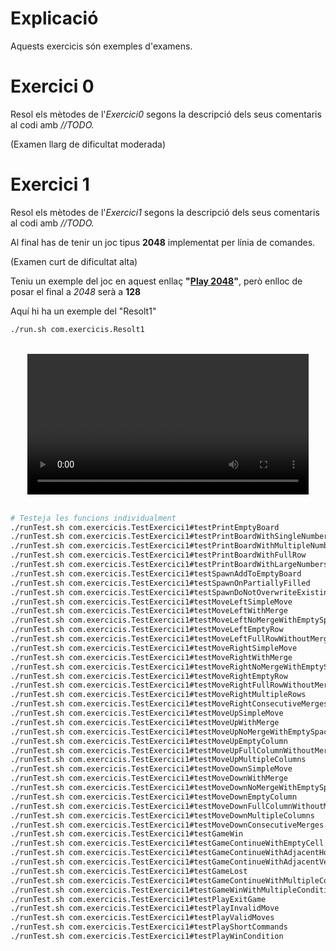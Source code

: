 
# Explicació

Aquests exercicis són exemples d'examens.

# Exercici 0

Resol els mètodes de l'*Exercici0* segons la descripció dels seus comentaris al codi amb *//TODO.*

(Examen llarg de dificultat moderada)

# Exercici 1

Resol els mètodes de l'*Exercici1* segons la descripció dels seus comentaris al codi amb *//TODO.* 

Al final has de tenir un joc tipus **2048** implementat per línia de comandes.

(Examen curt de dificultat alta)

Teniu un exemple del joc en aquest enllaç **"[Play 2048](https://play2048.co)"**, però enlloc de posar el final a *2048* serà a **128**

Aquí hi ha un exemple del "Resolt1"

```bash
./run.sh com.exercicis.Resolt1
```

<br/>
<center>
<video width="100%" style="max-width:450px;" controls allowfullscreen>
  <source src="./Exercici1.mov" type="video/mp4">
</video>
</center>
<br/>

```bash
# Testeja les funcions individualment
./runTest.sh com.exercicis.TestExercici1#testPrintEmptyBoard
./runTest.sh com.exercicis.TestExercici1#testPrintBoardWithSingleNumber
./runTest.sh com.exercicis.TestExercici1#testPrintBoardWithMultipleNumbers
./runTest.sh com.exercicis.TestExercici1#testPrintBoardWithFullRow
./runTest.sh com.exercicis.TestExercici1#testPrintBoardWithLargeNumbers
./runTest.sh com.exercicis.TestExercici1#testSpawnAddToEmptyBoard
./runTest.sh com.exercicis.TestExercici1#testSpawnOnPartiallyFilled
./runTest.sh com.exercicis.TestExercici1#testSpawnDoNotOverwriteExisting
./runTest.sh com.exercicis.TestExercici1#testMoveLeftSimpleMove
./runTest.sh com.exercicis.TestExercici1#testMoveLeftWithMerge
./runTest.sh com.exercicis.TestExercici1#testMoveLeftNoMergeWithEmptySpaces
./runTest.sh com.exercicis.TestExercici1#testMoveLeftEmptyRow
./runTest.sh com.exercicis.TestExercici1#testMoveLeftFullRowWithoutMerge
./runTest.sh com.exercicis.TestExercici1#testMoveRightSimpleMove
./runTest.sh com.exercicis.TestExercici1#testMoveRightWithMerge
./runTest.sh com.exercicis.TestExercici1#testMoveRightNoMergeWithEmptySpaces
./runTest.sh com.exercicis.TestExercici1#testMoveRightEmptyRow
./runTest.sh com.exercicis.TestExercici1#testMoveRightFullRowWithoutMerge
./runTest.sh com.exercicis.TestExercici1#testMoveRightMultipleRows
./runTest.sh com.exercicis.TestExercici1#testMoveRightConsecutiveMerges
./runTest.sh com.exercicis.TestExercici1#testMoveUpSimpleMove
./runTest.sh com.exercicis.TestExercici1#testMoveUpWithMerge
./runTest.sh com.exercicis.TestExercici1#testMoveUpNoMergeWithEmptySpaces
./runTest.sh com.exercicis.TestExercici1#testMoveUpEmptyColumn
./runTest.sh com.exercicis.TestExercici1#testMoveUpFullColumnWithoutMerge
./runTest.sh com.exercicis.TestExercici1#testMoveUpMultipleColumns
./runTest.sh com.exercicis.TestExercici1#testMoveDownSimpleMove
./runTest.sh com.exercicis.TestExercici1#testMoveDownWithMerge
./runTest.sh com.exercicis.TestExercici1#testMoveDownNoMergeWithEmptySpaces
./runTest.sh com.exercicis.TestExercici1#testMoveDownEmptyColumn
./runTest.sh com.exercicis.TestExercici1#testMoveDownFullColumnWithoutMerge
./runTest.sh com.exercicis.TestExercici1#testMoveDownMultipleColumns
./runTest.sh com.exercicis.TestExercici1#testMoveDownConsecutiveMerges
./runTest.sh com.exercicis.TestExercici1#testGameWin
./runTest.sh com.exercicis.TestExercici1#testGameContinueWithEmptyCell
./runTest.sh com.exercicis.TestExercici1#testGameContinueWithAdjacentHoriz
./runTest.sh com.exercicis.TestExercici1#testGameContinueWithAdjacentVert
./runTest.sh com.exercicis.TestExercici1#testGameLost
./runTest.sh com.exercicis.TestExercici1#testGameContinueWithMultipleConditions
./runTest.sh com.exercicis.TestExercici1#testGameWinWithMultipleConditions
./runTest.sh com.exercicis.TestExercici1#testPlayExitGame
./runTest.sh com.exercicis.TestExercici1#testPlayInvalidMove
./runTest.sh com.exercicis.TestExercici1#testPlayValidMoves
./runTest.sh com.exercicis.TestExercici1#testPlayShortCommands
./runTest.sh com.exercicis.TestExercici1#testPlayWinCondition
```
